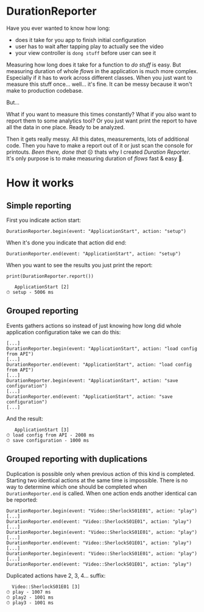 # DurationReporter
Have you ever wanted to know how long:
* does it take for you app to finish initial configuration
* user has to wait after tapping play to actually see the video
* your view controller is `dong stuff` before user can see it

Measuring how long does it take for a function to *do stuff* is easy. But measuring duration of whole *flows* in the application is much more complex. Especially if it has to work across different classes. When you just want to measure this stuff once... well... it's fine. It can be messy because it won't make to production codebase. 

But...

What if you want to measure this times constantly? What if you also want to report them to some analytics tool? Or you just want print the report to have all the data in one place. Ready to be analyzed.

Then it gets really messy. All this dates, measurements, lots of additional code. Then you have to make a report out of it or just scan the console for printouts. *Been there, done that* ☹️ thats why I created *Duration Reporter*. It's only purpose is to make measuring duration of *flows* fast & easy 🚀.

# How it works
## Simple reporting
First you indicate action start:

```
DurationReporter.begin(event: "ApplicationStart", action: "setup")
```

When it's done you indicate that action did end:

```
DurationReporter.end(event: "ApplicationStart", action: "setup")
```

When you want to see the results you just print the report:
```
print(DurationReporter.report())
```
```
   ApplicationStart [2]
⏱ setup - 5006 ms
```
## Grouped reporting
Events gathers actions so instead of just knowing how long did whole application configuration take we can do this:
```
[...]
DurationReporter.begin(event: "ApplicationStart", action: "load config from API")
[...]
DurationReporter.end(event: "ApplicationStart", action: "load config from API")
[...]
DurationReporter.begin(event: "ApplicationStart", action: "save configuration")
[...]
DurationReporter.end(event: "ApplicationStart", action: "save configuration")
[...]
```
And the result:
```
   ApplicationStart [3]
⏱ load config from API - 2008 ms
⏱ save configuration - 1000 ms
```
## Grouped reporting with duplications
Duplication is possible only when previous action of this kind is completed. Starting two identical actions at the same time is impossible. There is no way to determine which one should be completed when `DurationReporter.end` is called.
When one action ends another identical can be reported:

```
DurationReporter.begin(event: "Video::SherlockS01E01", action: "play")
[...]
DurationReporter.end(event: "Video::SherlockS01E01", action: "play")
[...]
DurationReporter.begin(event: "Video::SherlockS01E01", action: "play")
[...]
DurationReporter.end(event: "Video::SherlockS01E01", action: "play")
[...]
DurationReporter.begin(event: "Video::SherlockS01E01", action: "play")
[...]
DurationReporter.end(event: "Video::SherlockS01E01", action: "play")

```
Duplicated actions have 2, 3, 4... suffix:
```
  Video::SherlockS01E01 [3]
⏱ play - 1007 ms
⏱ play2 - 1001 ms
⏱ play3 - 1001 ms
```
